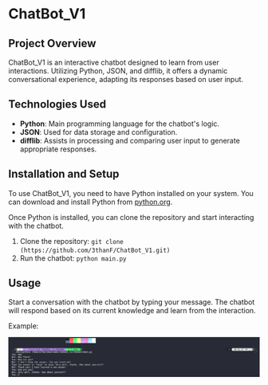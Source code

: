 # ChatBot_V1

## Project Overview
ChatBot_V1 is an interactive chatbot designed to learn from user interactions. Utilizing Python, JSON, and difflib, it offers a dynamic conversational experience, adapting its responses based on user input.

## Technologies Used
- **Python**: Main programming language for the chatbot's logic.
- **JSON**: Used for data storage and configuration.
- **difflib**: Assists in processing and comparing user input to generate appropriate responses.

## Installation and Setup
To use ChatBot_V1, you need to have Python installed on your system. You can download and install Python from [python.org](https://www.python.org/downloads/).

Once Python is installed, you can clone the repository and start interacting with the chatbot.

1. Clone the repository: `git clone (https://github.com/3thanF/ChatBot_V1.git)`
2. Run the chatbot: `python main.py`

## Usage
Start a conversation with the chatbot by typing your message. The chatbot will respond based on its current knowledge and learn from the interaction.

Example:

<img src="https://github.com/3thanF/ChatBot_V1/blob/main/Chatbot.png"/>
